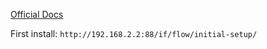 [Official Docs](https://docs.goauthentik.io/docs/installation/docker-compose)

First install: `http://192.168.2.2:88/if/flow/initial-setup/`